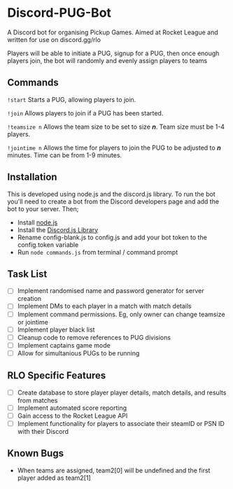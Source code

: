 # Discord-PUG-Bot
A Discord bot for organising Pickup Games. Aimed at Rocket League and written  for use on discord.gg/rlo

Players will be able to initiate a PUG, signup for a PUG, then once enough players join, the bot will randomly and evenly assign players to teams

## Commands
`!start`
  Starts a PUG, allowing players to join.

`!join`
  Allows players to join if a PUG has been started.

`!teamsize n`
  Allows the team size to be set to size ***n***. Team size must be 1-4 players.

`!jointime n`
  Allows the time for players to join the PUG to be adjusted to ***n*** minutes. Time can be from 1-9 minutes.

## Installation
This is developed using node.js and the discord.js library. To run the bot you'll need to create a bot from the Discord developers page and add the bot to your server. Then;
- Install [node.js](https://nodejs.org/en/)
- Install the [Discord.js Library](https://discord.js.org/#/)
- Rename config-blank.js to config.js and add your bot token to the config.token variable
- Run `node commands.js` from terminal / command prompt

## Task List
- [ ] Implement randomised name and password generator for server creation
- [ ] Implement DMs to each player in a match with match details
- [ ] Implement command permissions. Eg, only owner can change teamsize or jointime
- [ ] Implement player black list
- [ ] Cleanup code to remove references to PUG divisions
- [ ] Implement captains game mode
- [ ] Allow for simultanious PUGs to be running

## RLO Specific Features
- [ ] Create database to store player player details, match details, and results from matches
- [ ] Implement automated score reporting
- [ ] Gain access to the Rocket League API
- [ ] Implement functionality for players to associate their steamID or PSN ID with their Discord 

## Known Bugs
- When teams are assigned, team2[0] will be undefined and the first player added as team2[1]
